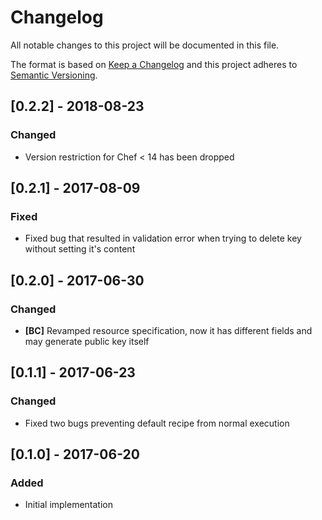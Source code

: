 # Changelog
All notable changes to this project will be documented in this file.

The format is based on [Keep a Changelog](http://keepachangelog.com/)
and this project adheres to [Semantic Versioning](http://semver.org/).

## [0.2.2] - 2018-08-23
### Changed
- Version restriction for Chef < 14 has been dropped

## [0.2.1] - 2017-08-09
### Fixed
- Fixed bug that resulted in validation error when trying to delete
key without setting it's content

## [0.2.0] - 2017-06-30
### Changed
- **[BC]** Revamped resource specification, now it has different fields
and may generate public key itself

## [0.1.1] - 2017-06-23
### Changed
- Fixed two bugs preventing default recipe from normal execution

## [0.1.0] - 2017-06-20
### Added
- Initial implementation

